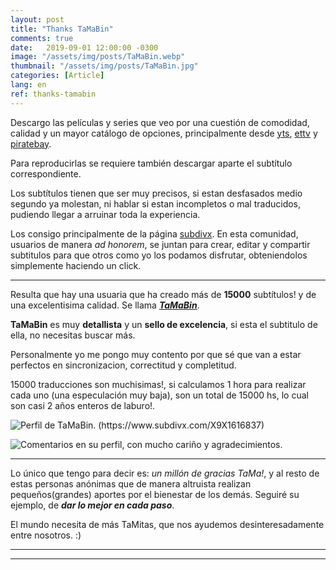 ```yaml
---
layout: post
title: "Thanks TaMaBin"
comments: true
date:   2019-09-01 12:00:00 -0300
image: "/assets/img/posts/TaMaBin.webp"
thumbnail: "/assets/img/posts/TaMaBin.jpg"
categories: [Article]
lang: en
ref: thanks-tamabin
---
```


Descargo las películas y series que veo por una cuestión de comodidad, calidad y un mayor catálogo de opciones, principalmente desde [yts](https://yts.am), [ettv](https://ettvtorrents.com/) y [piratebay](https://thepiratebay.rocks/).

Para reproducirlas se requiere también descargar aparte el subtítulo correspondiente.

Los subtítulos tienen que ser muy precisos, si estan desfasados medio segundo ya molestan, ni hablar si estan incompletos o mal traducidos, pudiendo llegar a arruinar toda la experiencia.

Los consigo principalmente de la página [subdivx](https://www.subdivx.com/). En esta comunidad, usuarios de manera *ad honorem*, se juntan para crear, editar y compartir subtitulos para que otros como yo los podamos disfrutar, obteniendolos simplemente haciendo un click.

---

Resulta que hay una usuaria que ha creado más de **15000** subtítulos! y de una excelentisima calidad. Se llama [***TaMaBin***](https://www.subdivx.com/X9X1616837).

**TaMaBin** es muy **detallista** y un **sello de excelencia**, si esta el subtitulo de ella, no necesitas buscar más.
 
 Personalmente yo me pongo muy contento por que sé que van a estar perfectos en sincronizacion, correctitud y completitud.

15000 traducciones son muchisimas!, si calculamos 1 hora para realizar cada uno (una especulación muy baja), son un total de 15000 hs, lo cual son casi 2 años enteros de laburo!.

![Perfil de TaMaBin. (https://www.subdivx.com/X9X1616837)]({{"/assets/img/elements_in_posts/tama1.webp"}})

![Comentarios en su perfil, con mucho cariño y agradecimientos.]({{"/assets/img/elements_in_posts/tama2.webp"}})

---

Lo único que tengo para decir es: *un millón de gracias TaMa!*, y al resto de estas personas anónimas que de manera altruista realizan pequeños(grandes) aportes por el bienestar de los demás. Seguiré su ejemplo, de ***dar lo mejor en cada paso***.

El mundo necesita de más TaMitas, que nos ayudemos desinteresadamente entre nosotros. :)

---
---
